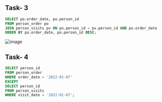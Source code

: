 ## Task- 3
```sql
SELECT po.order_date, po.person_id
FROM person_order po
JOIN person_visits pv ON po.person_id = pv.person_id AND po.order_date = pv.visit_date
ORDER BY po.order_date, po.person_id DESC;
```
![image](https://github.com/ngllsq/sql_projects/assets/114596475/c93e91e5-4b4d-43f3-af22-e35a76bc0941)

## Task- 4
```sql
SELECT person_id
FROM person_order
WHERE order_date = '2022-01-07'
EXCEPT
SELECT person_id
FROM person_visits
WHERE visit_date = '2022-01-07';
```
